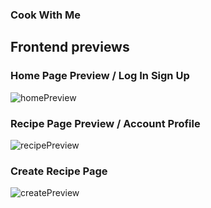 ### Cook With Me

## Frontend previews

### Home Page Preview / Log In Sign Up
![homePreview](https://github.com/Knkjett/cookwithme_BE/blob/master/preview/homePreview.gif?raw=true)

### Recipe Page Preview / Account Profile
![recipePreview](https://github.com/Knkjett/cookwithme_BE/blob/master/preview/recipePreview.gif?raw=true)

### Create Recipe Page
![createPreview](https://github.com/Knkjett/cookwithme_BE/blob/master/preview/createPreview.gif?raw=true)
